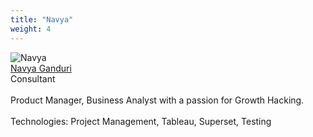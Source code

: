```yaml
---
title: "Navya"
weight: 4
---
```

![Navya](navya.png.png)
<br/>
[Navya Ganduri](https://www.linkedin.com/in/navya-ganduri/)
<br/>
Consultant
<br/><br/>
Product Manager, Business Analyst with a passion for Growth Hacking.
<br/><br/>
Technologies: Project Management, Tableau, Superset, Testing
